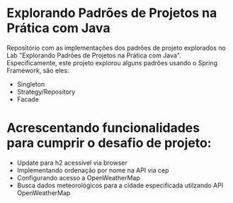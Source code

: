 # Explorando Padrões de Projetos na Prática com Java

Repositório com as implementações dos padrões de projeto explorados no Lab "Explorando Padrões de Projetos na Prática com Java". Especificamente, este projeto explorou alguns padrões usando o Spring Framework, são eles:
- Singleton
- Strategy/Repository
- Facade

# Acrescentando funcionalidades para cumprir o desafio de projeto:
- Update para h2 acessível via browser
- Implementando ordenação por nome na API via cep
- Configurando acesso a OpenWeatherMap
- Busca dados meteorológicos para a cidade especificada utilzando API OpenWeatherMap

